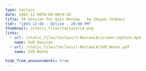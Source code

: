 ```yaml
---
type: taclass
date: 1403-12-08T8:00:00+4:30
title: TA Session for Quiz Review	by Shayan Shabani
tldr: "1403-12-08 - Online - 20:00 PM"
thumbnail: /static_files/taclass/LA.png
links:
  - url: /static_files/taclass/1-ReviewLA/screen-capture.mp4
    name: SVD Session
  - url: /static_files/taclass/1-ReviewLA/SVD_Notes.pdf
    name: SVD Notes

hide_from_announcments: true
---
```

